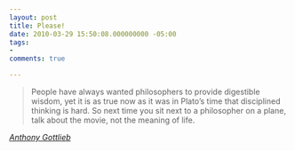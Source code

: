 ```yaml
---
layout: post
title: Please!
date: 2010-03-29 15:50:08.000000000 -05:00
tags:
- 
comments: true

---
```


<blockquote class="big">People have always wanted philosophers to provide digestible wisdom, yet it is as true now as it was in Plato’s time that disciplined thinking is hard. So next time you sit next to a philosopher on a plane, talk about the movie, not the meaning of life.</blockquote>

<cite class="big"><a href="http://www.moreintelligentlife.com/content/ideas/anthony-gottlieb/what-do-philosophers-believe">Anthony Gottlieb</a></cite>





